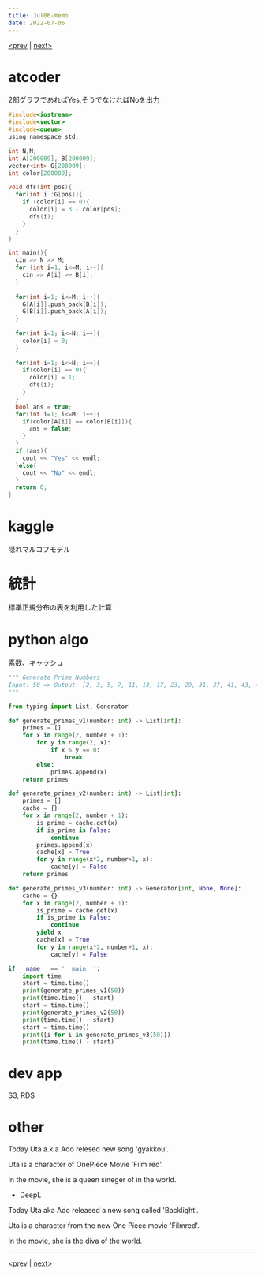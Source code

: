 ```yaml
---
title: Jul06-memo 
date: 2022-07-06 
---
```


[<prev](https://idekworks.github.io/TechnicalMemo/2022/07/05/Jul05.html) | [next>](https://idekworks.github.io/TechnicalMemo/2022/07/07/Jul07.html) 

# atcoder
2部グラフであればYes,そうでなければNoを出力

```c
#include<iostream>
#include<vector>
#include<queue>
using namespace std;

int N,M;
int A[200009], B[200009];
vector<int> G[200009];
int color[200009];

void dfs(int pos){
  for(int i :G[pos]){
    if (color[i] == 0){
      color[i] = 3 - color[pos];
      dfs(i);
    }
  }
}

int main(){
  cin >> N >> M;
  for (int i=1; i<=M; i++){
    cin >> A[i] >> B[i];
  }
  
  for(int i=1; i<=M; i++){
    G[A[i]].push_back(B[i]);
    G[B[i]].push_back(A[i]);
  }
  
  for(int i=1; i<=N; i++){
    color[i] = 0;
  }
  
  for(int i=1; i<=N; i++){
    if(color[i] == 0){
      color[i] = 1;
      dfs(i);
    }
  }
  bool ans = true;
  for(int i=1; i<=M; i++){
    if(color[A[i]] == color[B[i]]){
      ans = false;
    }
  }
  if (ans){
    cout << "Yes" << endl;
  }else{
    cout << "No" << endl;
  }
  return 0;
}

```


# kaggle
隠れマルコフモデル

# 統計

標準正規分布の表を利用した計算

# python algo
素数、キャッシュ

```python
""" Generate Prime Numbers
Input: 50 => Output: [2, 3, 5, 7, 11, 13, 17, 23, 29, 31, 37, 41, 43, 47]
"""

from typing import List, Generator

def generate_primes_v1(number: int) -> List[int]:
    primes = []
    for x in range(2, number + 1):
        for y in range(2, x):
            if x % y == 0:
                break
        else:
            primes.append(x)
    return primes

def generate_primes_v2(number: int) -> List[int]:
    primes = []
    cache = {}
    for x in range(2, number + 1):
        is_prime = cache.get(x)
        if is_prime is False:
            continue
        primes.append(x)
        cache[x] = True
        for y in range(x*2, number+1, x):
            cache[y] = False
    return primes

def generate_primes_v3(number: int) -> Generator[int, None, None]:
    cache = {}
    for x in range(2, number + 1):
        is_prime = cache.get(x)
        if is_prime is False:
            continue
        yield x
        cache[x] = True
        for y in range(x*2, number+1, x):
            cache[y] = False

if __name__ == '__main__':
    import time
    start = time.time()
    print(generate_primes_v1(50))
    print(time.time() - start)
    start = time.time()
    print(generate_primes_v2(50))
    print(time.time() - start)
    start = time.time()
    print([i for i in generate_primes_v3(50)])
    print(time.time() - start)
```
    


# dev app
S3, RDS

# other
Today Uta a.k.a Ado relesed new song 'gyakkou'.

Uta is a character of OnePiece Movie 'Film red'.

In the movie, she is a queen sineger of in the world.

- DeepL

Today Uta aka Ado released a new song called 'Backlight'.

Uta is a character from the new One Piece movie 'Filmred'.

In the movie, she is the diva of the world.

***
[<prev](https://idekworks.github.io/TechnicalMemo/2022/07/05/Jul05.html) | [next>](https://idekworks.github.io/TechnicalMemo/2022/07/07/Jul07.html)

